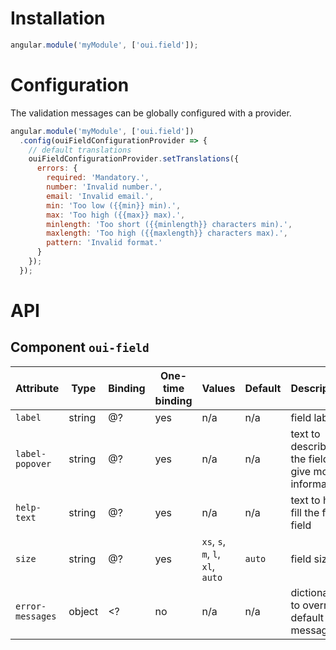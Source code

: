 # Installation

```js
angular.module('myModule', ['oui.field']);
```

# Configuration

The validation messages can be globally configured with a provider.

```js
angular.module('myModule', ['oui.field'])
  .config(ouiFieldConfigurationProvider => {
    // default translations
    ouiFieldConfigurationProvider.setTranslations({
      errors: {
        required: 'Mandatory.',
        number: 'Invalid number.',
        email: 'Invalid email.',
        min: 'Too low ({{min}} min).',
        max: 'Too high ({{max}} max).',
        minlength: 'Too short ({{minlength}} characters min).',
        maxlength: 'Too high ({{maxlength}} characters max).',
        pattern: 'Invalid format.'
      }
    });
  });
```

# API

## Component `oui-field`

| Attribute         | Type      | Binding   | One-time binding  | Values                            | Default   | Description
| ----              | ----      | ----      | ----              | ----                              | ----      | ----
| `label`           | string    | @?        | yes               | n/a                               | n/a       | field label
| `label-popover`   | string    | @?        | yes               | n/a                               | n/a       | text to describe the field or give more information
| `help-text`       | string    | @?        | yes               | n/a                               | n/a       | text to help fill the form field
| `size`            | string    | @?        | yes               | `xs`, `s`, `m`, `l`, `xl`, `auto` | `auto`    | field size
| `error-messages`  | object    | <?        | no                | n/a                               | n/a       | dictionary to override default messages
